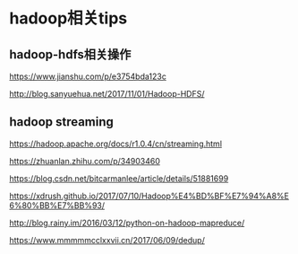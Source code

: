 hadoop相关tips
==============


## hadoop-hdfs相关操作

https://www.jianshu.com/p/e3754bda123c


http://blog.sanyuehua.net/2017/11/01/Hadoop-HDFS/



## hadoop streaming

https://hadoop.apache.org/docs/r1.0.4/cn/streaming.html


https://zhuanlan.zhihu.com/p/34903460


https://blog.csdn.net/bitcarmanlee/article/details/51881699


https://xdrush.github.io/2017/07/10/Hadoop%E4%BD%BF%E7%94%A8%E6%80%BB%E7%BB%93/


http://blog.rainy.im/2016/03/12/python-on-hadoop-mapreduce/


https://www.mmmmmcclxxvii.cn/2017/06/09/dedup/
